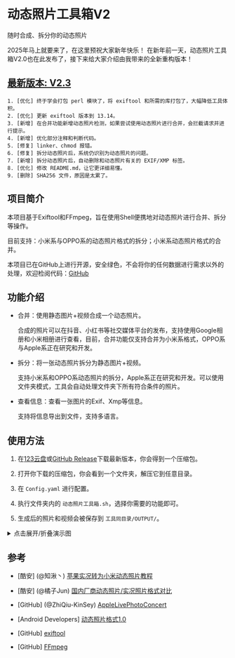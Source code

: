 # 动态照片工具箱V2

随时合成、拆分你的动态照片

2025年马上就要来了，在这里预祝大家新年快乐！
在新年前一天，动态照片工具箱V2.0也在此发布了，接下来给大家介绍由我带来的全新重构版本！

## [最新版本: V2.3](https://github.com/YuleBest/LivePhotoTools/releases/latest)

```
1. [优化] 终于学会打包 perl 模块了，将 exiftool 和所需的库打包了，大幅降低工具体积。
2. [优化] 更新 exiftool 版本到 13.14。
3. [新增] 在合并功能新增动态照片检测，如果尝试使用动态照片进行合并，会拦截请求并进行提示。
4. [新增] 优化部分注释和判断代码。
5. [修复] linker、chmod 报错。
6. [修复] 拆分动态照片后，系统仍识别为动态照片的问题。
7. [新增] 拆分动态照片后，自动删除和动态照片有关的 EXIF/XMP 标签。
8. [优化] 修改 README.md，让它更详细易懂。
9. [删除] SHA256 文件，原因是太累了。
```

## 项目简介

本项目基于Exiftool和FFmpeg，旨在使用Shell便携地对动态照片进行合并、拆分等操作。

目前支持：小米系与OPPO系的动态照片格式的拆分；小米系动态照片格式的合并。

本项目已在GitHub上进行开源，安全绿色，不会将你的任何数据进行需求以外的处理，欢迎检阅代码：[GitHub](https://github.com/YuleBest/LivePhotoTools)

## 功能介绍

- 合并：使用静态图片+视频合成一个动态照片。

    合成的照片可以在抖音、小红书等社交媒体平台的发布，支持使用Google相册和小米相册进行查看，目前，合并功能仅支持合并为小米系格式，OPPO系与Apple系正在研究和开发。

- 拆分：将一张动态照片拆分为静态图片+视频。

    支持小米系和OPPO系动态照片的拆分，Apple系正在研究和开发。可以使用文件夹模式，工具会自动处理文件夹下所有符合条件的照片。

- 查看信息：查看一张图片的Exif、Xmp等信息。

    支持将信息导出到文件，支持多语言。

## 使用方法

1. 在[123云盘](https://www.123684.com/s/iBeVVv-yNHV)或[GitHub Release](https://github.com/YuleBest/LivePhotoTools)下载最新版本，你会得到一个压缩包。

2. 打开你下载的压缩包，你会看到一个文件夹，解压它到任意目录。

3. 在 `Config.yaml` 进行配置。

4. 执行文件夹内的 `动态照片工具箱.sh`，选择你需要的功能即可。

5. 生成后的照片和视频会被保存到 `工具同目录/OUTPUT/`。

<details>
  <summary>点击展开/折叠演示图</summary>

  ![1000010987.png](https://maxpcimg.cc/i/2025/01/23/679162a3a9f61.png)

  ![1000010991.jpg](https://maxpcimg.cc/i/2025/01/23/679162a5a8481.jpg)

  ![1000010989.jpg](https://maxpcimg.cc/i/2025/01/23/679162a537719.jpg)

  ![1000010993.jpg](https://maxpcimg.cc/i/2025/01/23/679162a648799.jpg)

</details>

## 参考

- [酷安] (@知湫丶) [苹果实况转为小米动态照片教程](https://www.coolapk.com/feed/61563333)

- [酷安] (@橘子Jun) [国内厂商动态照片/实况照片格式对比](https://www.coolapk.com/feed/61209226)

- [GitHub] (@ZhiQiu-KinSey) [AppleLivePhotoConcert](https://github.com/ZhiQiu-Kinsey/AppleLivePhotoConvert)

- [Android Developers] [动态照片格式1.0](https://developer.android.com/media/platform/motion-photo-format?hl=zh-cn)

- [GitHub] [exiftool](https://github.com/exiftool/exiftool)

- [GitHub] [FFmpeg](https://github.com/FFmpeg/FFmpeg)
